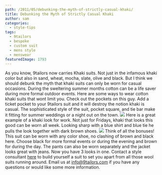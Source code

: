 ```yaml
---
path: /2011/05/debunking-the-myth-of-strictly-casual-khaki/
title: Debunking the Myth of Strictly Casual Khaki
author: sam
categories: 
  - style-tips
tags: 
  - 9tailors
  - bespoke
  - custom suit
  - mens style
  - menswear
featuredImage: 1793
---
```

As you know, 9tailors now carries Khaki suits. Not just in the infamous khaki color but also in sand, wheat, mocha, slate, olive and black. But I think we should debunk the myth that khaki suits can only be worn for casual occasions. During the sweltering summer months cotton can be a life saver during more formal outdoor events. Here are some ways to wear cotton khaki suits that wont limit you. Check out the pockets on this guy. Add a ticket pocket to your 9tailors suit and it will destroy the notion khaki is casual. The sophisticated style of the suit, pocket square, and tie bar make it fitting for summer weddings or a night out on the town. [![](http://3.bp.blogspot.com/-5XsIrJsWmQk/TdKYeJz6HbI/AAAAAAAAAVY/JciTEAG1WMg/s320/dkny-khaki-suit.jpg)](http://3.bp.blogspot.com/-5XsIrJsWmQk/TdKYeJz6HbI/AAAAAAAAAVY/JciTEAG1WMg/s1600/dkny-khaki-suit.jpg) Here is a great example of a khaki look for work. Not just for Fridays, khaki that looks this good can be worn all week. Looking sharp with a blue shirt and blue tie he pulls the look together with dark brown shoes. [![](http://3.bp.blogspot.com/-7TXiLpuTNy0/TdKYeLAarkI/AAAAAAAAAVg/XFIYidmrVLo/s320/Suit_Khaki_SSV.jpg)](http://3.bp.blogspot.com/-7TXiLpuTNy0/TdKYeLAarkI/AAAAAAAAAVg/XFIYidmrVLo/s1600/Suit_Khaki_SSV.jpg) Think of all the bonuses! This suit can be worn with any color shoe, no clashing of brown and black here. Choose black for more formal events or during the evening and brown for during the day. The pants can also be worn separately and the jacket looks great with jeans. Now you have 3 looks in one. Contact a style consultant [here](http://9tailors.com/pages/customer_service/appointments) to build yourself a suit to set you apart from all those wool suits running around. Email us at info@9tailors.com if you have any questions or would like some more information.